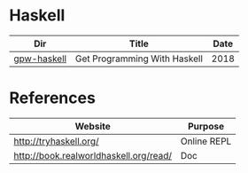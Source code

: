 # Haskell

|          Dir               | Title                        | Date |
|----------------------------|------------------------------|------|
| [gpw-haskell](gpw-haskell) | Get Programming With Haskell | 2018 |


# References

|          Website                        | Purpose                      |
|-----------------------------------------|------------------------------|
| http://tryhaskell.org/                  | Online REPL                  |      
| http://book.realworldhaskell.org/read/  | Doc                          |

